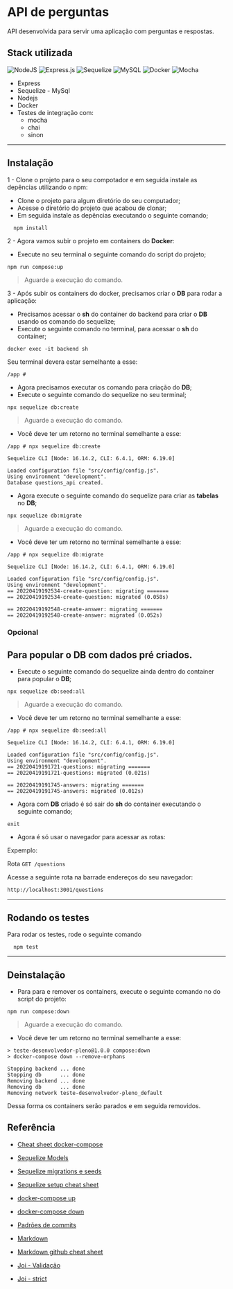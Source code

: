 

# API de perguntas

API desenvolvida para servir uma aplicação com perguntas e respostas.

## Stack utilizada

![NodeJS](https://img.shields.io/badge/node.js-6DA55F?style=for-the-badge&logo=node.js&logoColor=white)
![Express.js](https://img.shields.io/badge/express.js-%23404d59.svg?style=for-the-badge&logo=express&logoColor=%2361DAFB)
![Sequelize](https://img.shields.io/badge/Sequelize-52B0E7?style=for-the-badge&logo=Sequelize&logoColor=white)
![MySQL](https://img.shields.io/badge/mysql-%2300f.svg?style=for-the-badge&logo=mysql&logoColor=white)
![Docker](https://img.shields.io/badge/docker-%230db7ed.svg?style=for-the-badge&logo=docker&logoColor=white)
![Mocha](https://img.shields.io/badge/-mocha-%238D6748?style=for-the-badge&logo=mocha&logoColor=white)

* Express
* Sequelize - MySql
* Nodejs
* Docker
* Testes de integração com:
  - mocha
  - chai
  - sinon

---

## Instalação

1 - Clone o projeto para o seu compotador e em seguida instale as depências utilizando o npm:

* Clone o projeto para algum diretório do seu computador;
* Acesse o diretório do projeto que acabou de clonar;
* Em seguida instale as depências executando o seguinte comando;

```
  npm install
```

2 - Agora vamos subir o projeto em containers do **Docker**:

* Execute no seu terminal o seguinte comando do script do projeto;

```
npm run compose:up
```
> Aguarde a execução do comando.

3 - Após subir os containers do docker, precisamos criar o **DB** para rodar a aplicação:

* Precisamos acessar o **sh** do container do backend para criar o **DB** usando os comando do sequelize;
* Execute o seguinte comando no terminal, para acessar o **sh** do container;

```
docker exec -it backend sh
```

Seu terminal devera estar semelhante a esse:

```
/app # 
```

* Agora precisamos executar os comando para criação do **DB**;
* Execute o seguinte comando do sequelize no seu terminal;

```
npx sequelize db:create
```
> Aguarde a execução do comando.

- Você deve ter um retorno no terminal semelhante a esse:

```
/app # npx sequelize db:create

Sequelize CLI [Node: 16.14.2, CLI: 6.4.1, ORM: 6.19.0]

Loaded configuration file "src/config/config.js".
Using environment "development".
Database questions_api created.
```

* Agora execute o seguinte comando do sequelize para criar as **tabelas** no **DB**;

```
npx sequelize db:migrate
```
> Aguarde a execução do comando.

- Você deve ter um retorno no terminal semelhante a esse:

```
/app # npx sequelize db:migrate

Sequelize CLI [Node: 16.14.2, CLI: 6.4.1, ORM: 6.19.0]

Loaded configuration file "src/config/config.js".
Using environment "development".
== 20220419192534-create-question: migrating =======
== 20220419192534-create-question: migrated (0.058s)

== 20220419192548-create-answer: migrating =======
== 20220419192548-create-answer: migrated (0.052s)
```

### Opcional
## Para popular o DB com dados pré criados.

* Execute o seguinte comando do sequelize ainda dentro do container para popular o **DB**;

```
npx sequelize db:seed:all
```
> Aguarde a execução do comando.

- Você deve ter um retorno no terminal semelhante a esse:

```
/app # npx sequelize db:seed:all

Sequelize CLI [Node: 16.14.2, CLI: 6.4.1, ORM: 6.19.0]

Loaded configuration file "src/config/config.js".
Using environment "development".
== 20220419191721-questions: migrating =======
== 20220419191721-questions: migrated (0.021s)

== 20220419191745-answers: migrating =======
== 20220419191745-answers: migrated (0.012s)
```

* Agora com **DB** criado é só sair do **sh** do container executando o seguinte comando;

```
exit
```

* Agora é só usar o navegador para acessar as rotas:

Expemplo:

Rota `GET /questions`

Acesse a seguinte rota na barrade endereços do seu navegador:

```
http://localhost:3001/questions
```

---

## Rodando os testes

Para rodar os testes, rode o seguinte comando

```
  npm test
```

---

## Deinstalação

* Para para e remover os containers, execute o seguinte comando no do script do projeto:

```
npm run compose:down
```
> Aguarde a execução do comando.

- Você deve ter um retorno no terminal semelhante a esse:

```
> teste-desenvolvedor-pleno@1.0.0 compose:down
> docker-compose down --remove-orphans

Stopping backend ... done
Stopping db      ... done
Removing backend ... done
Removing db      ... done
Removing network teste-desenvolvedor-pleno_default
```
Dessa forma os containers serão parados e em seguida removidos.

## Referência

- [Cheat sheet docker-compose](https://dockerlabs.collabnix.com/docker/cheatsheet/)

- [Sequelize Models](https://sequelize.org/docs/v6/core-concepts/model-basics/)

- [Sequelize migrations e seeds](https://sequelize.org/docs/v6/other-topics/migrations/)

- [Sequelize setup cheat sheet](https://github.com/tryber/Trybe-CheatSheets/tree/master/backend/sequelize/setup)

- [docker-compose up](https://docs.docker.com/compose/reference/up/)

- [docker-compose down](https://docs.docker.com/compose/reference/down/)

- [Padrões de commits](https://github.com/iuricode/padroes-de-commits)

- [Markdown](https://pt.wikipedia.org/wiki/Markdown)

- [Markdown github cheat sheet](https://github.com/adam-p/markdown-here/wiki/Markdown-Cheatsheet)

- [Joi - Validação](https://joi.dev/api/?v=17.6.0)

- [Joi - strict](https://joi.dev/api/?v=17.6.0#anystrictisstrict)
